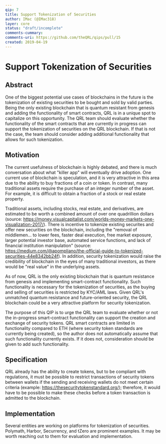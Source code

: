```yaml
---
qip: 7
title: Support Tokenization of Securities
author: IMac (@IMac318)
layer: core
status: "draft/incomplete"
comments-cummary: 
comments-uri: https://github.com/theQRL/qips/pull/15
created: 2019-04-19
---
```


# Support Tokenization of Securities

## Abstract

One of the biggest potential use cases of blockchains in the future is the tokenization of existing securities to be bought and sold by valid parties. Being the only existing blockchain that is quantum resistant from genesis and adding the functionality of smart contracts, QRL is in a unique spot to capitalize on this opportunity. The QRL team should evaluate whether the functionality of the smart contracts that are currently in progress can support the tokenization of securities on the QRL blockchain. If that is not the case, the team should consider adding additional functionality that allows for such tokenization.


## Motivation

The current usefulness of blockchain is highly debated, and there is much conversation about what "killer app" will eventually drive adoption. One current use of blockchain is speculation, and it is very attractive in this area due to the ability to buy fractions of a coin or token. In contrast, many traditional assets require the purchase of an integer number of the asset. For example, it is difficult to obtain a fraction of a stock or real estate property. 

Traditional assets, including stocks, real estate, and derivatives, are estimated to be worth a combined amount of over one quadrillion dollars (source: https://money.visualcapitalist.com/worlds-money-markets-one-visualization-2017/). There is incentive to tokenize existing securites and offer new securities on the blockchain, including the "removal of middlemen... to lower fees, faster deal execution, free market exposure, larger potential investor base, automated service functions, and lack of financial institution manipulation" (source: https://medium.com/@apompliano/the-official-guide-to-tokenized-securities-44e8342bb24f). In addition, security tokenization would raise the credibility of blockchain in the eyes of many traditional investors, as there would be "real value" in the underlying assets.

As of now, QRL is the only existing blockchain that is quantum resistance from genesis and implementing smart-contract functionality. Such functionality is necessary for the tokenization of securities, as the buying and selling of securities is restricted by KYC/AML laws. Given QRL's unmatched quantum resistance and future-oriented security, the QRL blockchain could be a very attractive platform for security tokenization.

The purpose of this QIP is to urge the QRL team to evaluate whether or not the in-progress smart-contract functionality can support the creation and exchange of security tokens. QRL smart contracts are limited in functionality compared to ETH (where security token standards are currently being created), so the author does not automatically assume that such functionality currently exists.  If it does not, consideration should be given to add such functionality.


## Specification

QRL already has the ability to create tokens, but to be compliant with regulations, it must be possible to restrict transactions of security tokens between wallets if the sending and receiving wallets do not meet certain criteria (example: https://thesecuritytokenstandard.org/); therefore, it would have to be possible to make these checks before a token transaction is admitted to the blockchain.


## Implementation

Several entities are working on platforms for tokenization of securities. Polymath, Harbor, Securrency, and tZero are prominent examples. It may be worth reaching out to them for evaluation and implementation.
